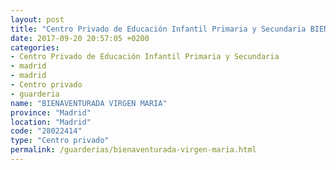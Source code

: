 ```yaml
---
layout: post
title: "Centro Privado de Educación Infantil Primaria y Secundaria BIENAVENTURADA VIRGEN MARIA"
date: 2017-09-20 20:57:05 +0200
categories:
- Centro Privado de Educación Infantil Primaria y Secundaria
- madrid
- madrid
- Centro privado
- guarderia
name: "BIENAVENTURADA VIRGEN MARIA"
province: "Madrid"
location: "Madrid"
code: "28022414"
type: "Centro privado"
permalink: /guarderias/bienaventurada-virgen-maria.html
---
```

